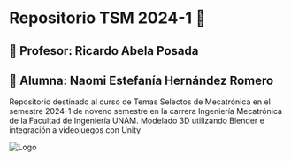 # Repositorio TSM 2024-1 👋


## 🤖 Profesor: Ricardo Abela Posada
## 🚀 Alumna: Naomi Estefanía Hernández Romero
Repositorio destinado al curso de Temas Selectos de Mecatrónica en el semestre 2024-1 de noveno semestre en la carrera Ingeniería Mecatrónica de la Facultad de Ingeniería UNAM.
Modelado 3D utilizando Blender e integración a videojuegos con Unity





![Logo](https://www.ingenieria.unam.mx/nuestra_facultad/images/institucionales/escudo_fi_color.png)
